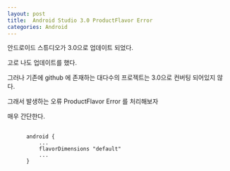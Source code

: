 ```yaml
---
layout: post
title:  Android Studio 3.0 ProductFlavor Error
categories: Android
---
```


안드로이드 스튜디오가 3.0으로 업데이트 되었다.

고로 나도 업데이트를 했다.

그러나 기존에 github 에 존재하는 대다수의 프로젝트는 3.0으로 컨버팅 되어있지 않다.

그래서 발생하는 오류 ProductFlavor Error 를 처리해보자

매우 간단한다.

<pre>
  <code>
      android {
          ...
          flavorDimensions "default"
          ...
      }
  </code>
</pre>
